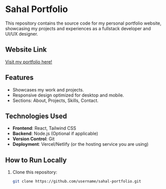 # Sahal Portfolio

This repository contains the source code for my personal portfolio website, showcasing my projects and experiences as a fullstack developer and UI/UX designer.

## Website Link
[Visit my portfolio here!](https://sahal-portfolio-bq3inpb0j-muhammad-sahal-nurdins-projects.vercel.app/)

## Features
- Showcases my work and projects.
- Responsive design optimized for desktop and mobile.
- Sections: About, Projects, Skills, Contact.

## Technologies Used
- **Frontend**: React, Tailwind CSS
- **Backend**: Node.js (Optional if applicable)
- **Version Control**: Git
- **Deployment**: Vercel/Netlify (or the hosting service you are using)

## How to Run Locally
1. Clone this repository:
   ```bash
   git clone https://github.com/username/sahal-portfolio.git
